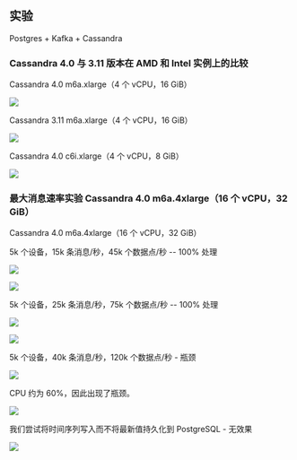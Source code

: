 ## 实验

Postgres + Kafka + Cassandra

### Cassandra 4.0 与 3.11 版本在 AMD 和 Intel 实例上的比较

Cassandra 4.0 m6a.xlarge（4 个 vCPU，16 GiB）

![](/images/reference/performance-aws-instances/method/experiments/img_0.png)

Cassandra 3.11 m6a.xlarge（4 个 vCPU，16 GiB）

![](/images/reference/performance-aws-instances/method/experiments/img_1.png)

Cassandra 4.0 c6i.xlarge（4 个 vCPU，8 GiB）

![](/images/reference/performance-aws-instances/method/experiments/img_2.png)

### 最大消息速率实验 Cassandra 4.0 m6a.4xlarge（16 个 vCPU，32 GiB）

Cassandra 4.0 m6a.4xlarge（16 个 vCPU，32 GiB）

5k 个设备，15k 条消息/秒，45k 个数据点/秒 -- 100% 处理

![](/images/reference/performance-aws-instances/method/experiments/img_4.png)

![](/images/reference/performance-aws-instances/method/experiments/img_3.png)

5k 个设备，25k 条消息/秒，75k 个数据点/秒 -- 100% 处理

![](/images/reference/performance-aws-instances/method/experiments/img_5.png)

![](/images/reference/performance-aws-instances/method/experiments/img_6.png)

5k 个设备，40k 条消息/秒，120k 个数据点/秒 - 瓶颈

![](/images/reference/performance-aws-instances/method/experiments/img_8.png)

CPU 约为 60%，因此出现了瓶颈。

![](/images/reference/performance-aws-instances/method/experiments/img_7.png)

我们尝试将时间序列写入而不将最新值持久化到 PostgreSQL - 无效果

![](/images/reference/performance-aws-instances/method/experiments/img_9.png)